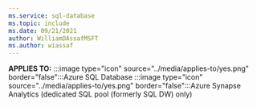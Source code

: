 ```yaml
---
ms.service: sql-database
ms.topic: include
ms.date: 09/21/2021
author: WilliamDAssafMSFT
ms.author: wiassaf
---
```


**APPLIES TO:** :::image type="icon" source="../media/applies-to/yes.png" border="false":::Azure SQL Database :::image type="icon" source="../media/applies-to/yes.png" border="false":::Azure Synapse Analytics (dedicated SQL pool (formerly SQL DW) only)

